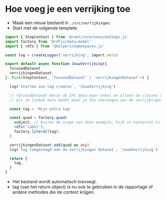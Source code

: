 # Hoe voeg je een verrijking toe

- Maak een nieuw bestand in `./src/verrijkingen`.
- Start met de volgende template:

```TypeScript
import { StepContext } from '@root/core/executeSteps.js'
import factory from '@rdfjs/data-model'
import { rdfs } from '@helpers/namespaces.js'

const log = createLogger('verrijking', import.meta)

export default async function JouwVerrijking({
  focusedDataset
  verrijkingenDataset,
}: Pick<StepContext, 'focusedDataset' | 'verrijkingenDataset'>) {

  log(`Starten van tag creatie`, 'JouwVerrijking')

  // focusedDataset bevat de IFC data maar enkel en alleen de classes die aangegeven zijn in de groepen en controles door middel van de dataSelectie eigenschap.
  // Als je linked data maakt moet je die toevoegen aan de verrijkingenDataset

  const tag = 'Mijn extra tag'

  const quad = factory.quad(
    subject, // buiten de scope van deze example, kijk in voetprint.ts
    rdfs('label'),
    factory.literal(tag),
  )

  verrijkingenDataset.add(quad as any)
  log(`Tag toegevoegd aan de verrijkingen dataset`, 'JouwVerrijking')

  return {
    tag,
  }
}

```

- Het bestand wordt automatisch toevoegt.
- tag (van het return object) is nu ook te gebruiken in de rapportage of andere methodes die de context krijgen.

